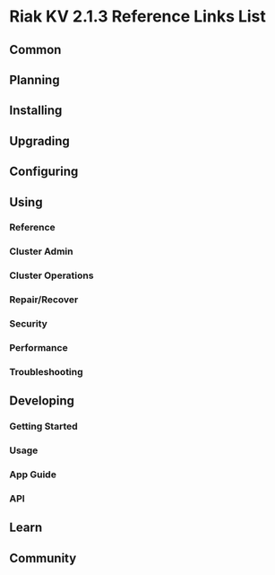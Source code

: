# Riak KV 2.1.3 Reference Links List


## Common

[downloads]: /riak/kv/2.1.3/downloads/
[install index]: /riak/kv/2.1.3/setup/installing
[upgrade index]: /riak/kv/2.1.3/upgrading
[plan index]: /riak/kv/2.1.3/planning
[config index]: /riak/2.1.3/using/configuring/
[config reference]: /riak/kv/2.1.3/configuring/reference/
[manage index]: /riak/kv/2.1.3/using/managing
[performance index]: /riak/kv/2.1.3/using/performance
[glossary vnode]: /riak/kv/2.1.3/learn/glossary/#Vnode
[contact basho]: http://basho.com/contact/


## Planning

[plan index]: /riak/kv/2.1.3/setup/planning
[plan start]: /riak/kv/2.1.3/setup/planning/start
[plan backend]: /riak/kv/2.1.3/setup/planning/backend
[plan backend bitcask]: /riak/kv/2.1.3/setup/planning/backend/bitcask
[plan backend leveldb]: /riak/kv/2.1.3/setup/planning/backend/leveldb
[plan backend memory]: /riak/kv/2.1.3/setup/planning/backend/memory
[plan backend multi]: /riak/kv/2.1.3/setup/planning/backend/multi
[plan cluster capacity]: /riak/kv/2.1.3/setup/planning/cluster-capacity
[plan bitcask capacity]: /riak/kv/2.1.3/setup/planning/bitcask-capacity-calc
[plan best practices]: /riak/kv/2.1.3/setup/planning/best-practices
[plan future]: /riak/kv/2.1.3/setup/planning/future


## Installing

[install index]: /riak/kv/2.1.3/setup/installing
[install aws]: /riak/kv/2.1.3/setup/installing/amazon-web-services
[install debian & ubuntu]: /riak/kv/2.1.3/setup/installing/debian-ubuntu
[install freebsd]: /riak/kv/2.1.3/setup/installing/freebsd
[install mac osx]: /riak/kv/2.1.3/setup/installing/mac-osx
[install rhel & centos]: /riak/kv/2.1.3/setup/installing/rhel-centos
[install smartos]: /riak/kv/2.1.3/setup/installing/smartos
[install solaris]: /riak/kv/2.1.3/setup/installing/solaris
[install suse]: /riak/kv/2.1.3/setup/installing/suse
[install windows azure]: /riak/kv/2.1.3/setup/installing/windows-azure

[install source index]: /riak/kv/2.1.3/setup/installing/source
[install source erlang]: /riak/kv/2.1.3/setup/installing/source/erlang
[install source jvm]: /riak/kv/2.1.3/setup/installing/source/jvm

[install verify]: /riak/kv/2.1.3/setup/installing/verify


## Upgrading

[upgrade index]: /riak/kv/2.1.3/setup/upgrading
[upgrade checklist]: /riak/kv/2.1.3/setup/upgrading/checklist
[upgrade version]: /riak/kv/2.1.3/setup/upgrading/version
[upgrade cluster]: /riak/kv/2.1.3/setup/upgrading/cluster
[upgrade mdc]: /riak/kv/2.1.3/setup/upgrading/multi-datacenter
[upgrade downgrade]: /riak/kv/2.1.3/setup/upgrading/downgrade


## Configuring

[config index]: /riak/kv/2.1.3/configuring
[config basic]: /riak/kv/2.1.3/configuring/basic
[config backend]: /riak/kv/2.1.3/configuring/backend
[config manage]: /riak/kv/2.1.3/configuring/managing
[config reference]: /riak/kv/2.1.3/configuring/reference/
[config strong consistency]: /riak/kv/2.1.3/configuring/strong-consistency
[config load balance]: /riak/kv/2.1.3/configuring/load-balancing-proxy
[config mapreduce]: /riak/kv/2.1.3/configuring/map-reduce
[config search]: /riak/kv/2.1.3/configuring/search/

[config v3 mdc]: /riak/kv/2.1.3/configuring/v3-multi-datacenter
[config v3 nat]: /riak/kv/2.1.3/configuring/v3-multi-datacenter/nat
[config v3 quickstart]: /riak/kv/2.1.3/configuring/v3-multi-datacenter/quick-start
[config v3 ssl]: /riak/kv/2.1.3/configuring/v3-multi-datacenter/ssl

[config v2 mdc]: /riak/kv/2.1.3/configuring/v2-multi-datacenter
[config v2 nat]: /riak/kv/2.1.3/configuring/v2-multi-datacenter/nat
[config v2 quickstart]: /riak/kv/2.1.3/configuring/v2-multi-datacenter/quick-start
[config v2 ssl]: /riak/kv/2.1.3/configuring/v2-multi-datacenter/ssl



## Using

[use index]: /riak/kv/2.1.3/using/
[use admin commands]: /riak/kv/2.1.3/using/cluster-admin-commands
[use running cluster]: /riak/kv/2.1.3/using/running-a-cluster

### Reference

[use ref custom code]: /riak/kv/2.1.3/using/reference/custom-code
[use ref handoff]: /riak/kv/2.1.3/using/reference/handoff
[use ref monitoring]: /riak/kv/2.1.3/using/reference/monitoring
[use ref search]: /riak/kv/2.1.3/using/reference/search
[use ref 2i]: /riak/kv/2.1.3/using/reference/secondary-indexes
[use ref snmp]: /riak/kv/2.1.3/using/reference/snmp
[use ref strong consistency]: /riak/2.1.3/using/reference/strong-consistency
[use ref jmx]: /riak/kv/2.1.3/using/reference/jmx
[use ref obj del]: /riak/kv/2.1.3/using/reference/object-deletion/
[use ref v3 mdc]: /riak/kv/2.1.3/using/reference/v3-multi-datacenter
[use ref v2 mdc]: /riak/kv/2.1.3/using/reference/v2-multi-datacenter

### Cluster Admin

[use admin index]: /riak/kv/2.1.3/using/admin/
[use admin commands]: /riak/kv/2.1.3/using/admin/commands/
[use admin riak cli]: /riak/kv/2.1.3/using/admin/riak-cli/
[use admin riak-admin]: /riak/kv/2.1.3/using/admin/riak-admin/
[use admin riak control]: /riak/kv/2.1.3/using/admin/riak-control/

### Cluster Operations

[cluster ops add remove node]: /riak/kv/2.1.3/using/cluster-operations/adding-removing-nodes
[cluster ops inspect node]: /riak/kv/2.1.3/using/cluster-operations/inspecting-node
[cluster ops change info]: /riak/kv/2.1.3/using/cluster-operations/changing-cluster-info
[cluster ops load balance]: /riak/kv/2.1.3/using/cluster-operations/load-balancing
[cluster ops bucket types]: /riak/kv/2.1.3/using/cluster-operations/bucket-types
[cluster ops handoff]: /riak/kv/2.1.3/using/cluster-operations/handoff
[cluster ops log]: /riak/kv/2.1.3/using/cluster-operations/logging
[cluster ops obj del]: /riak/kv/2.1.3/using/cluster-operations/object-deletion
[cluster ops backup]: /riak/kv/2.1.3/using/cluster-operations/backing-up
[cluster ops mdc]: /riak/kv/2.1.3/using/cluster-operations/multi-datacenter
[cluster ops strong consistency]: /riak/kv/2.1.3/using/cluster-operations/strong-consistency
[cluster ops 2i]: /riak/kv/2.1.3/using/cluster-operations/secondary-indexes
[cluster ops v3 mdc]: /riak/kv/2.1.3/using/cluster-operations/v3-multi-datacenter
[cluster ops v2 mdc]: /riak/kv/2.1.3/using/cluster-operations/v2-multi-datacenter

### Repair/Recover

[repair recover index]: /riak/kv/2.1.3/repair-recovery
[repair recover index]: /riak/kv/2.1.3/repair-recovery/failure-recovery/

### Security

[security index]: /riak/kv/2.1.3/using/security/
[security basics]: /riak/kv/2.1.3/using/security/basics
[security managing]: /riak/kv/2.1.3/using/security/managing-sources/

### Performance

[perf index]: /riak/kv/2.1.3/using/performance/
[perf benchmark]: /riak/kv/2.1.3/using/performance/benchmarking
[perf open files]: /riak/kv/2.1.3/using/performance/open-files-limit/
[perf erlang]: /riak/kv/2.1.3/using/performance/erlang
[perf aws]: /riak/kv/2.1.3/using/performance/amazon-web-services
[perf latency checklist]: /riak/kv/2.1.3/using/performance/latency-reduction-checklist

### Troubleshooting

[troubleshoot http]: /riak/kv/2.1.3/using/troubleshooting/http-204


## Developing

[dev index]: /riak/kv/2.1.3/developing
[dev client libraries]: /riak/kv/2.1.3/developing/client-libraries
[dev data model]: /riak/kv/2.1.3/developing/data-modeling
[dev data types]: /riak/kv/2.1.3/developing/data-types
[dev kv model]: /riak/kv/2.1.3/developing/key-value-modeling

### Getting Started

[getting started]: /riak/kv/2.1.3/developing/getting-started
[getting started java]: /riak/kv/2.1.3/developing/getting-started/java
[getting started ruby]: /riak/kv/2.1.3/developing/getting-started/ruby
[getting started python]: /riak/kv/2.1.3/developing/getting-started/python
[getting started php]: /riak/kv/2.1.3/developing/getting-started/php
[getting started csharp]: /riak/kv/2.1.3/developing/getting-started/csharp
[getting started nodejs]: /riak/kv/2.1.3/developing/getting-started/nodejs
[getting started erlang]: /riak/kv/2.1.3/developing/getting-started/erlang
[getting started golang]: /riak/kv/2.1.3/developing/getting-started/golang

[obj model java]: /riak/kv/2.1.3/developing/getting-started/java/object-modeling
[obj model ruby]: /riak/kv/2.1.3/developing/getting-started/ruby/object-modeling
[obj model python]: /riak/kv/2.1.3/developing/getting-started/python/object-modeling
[obj model csharp]: /riak/kv/2.1.3/developing/getting-started/csharp/object-modeling
[obj model nodejs]: /riak/kv/2.1.3/developing/getting-started/nodejs/object-modeling
[obj model erlang]: /riak/kv/2.1.3/developing/getting-started/erlang/object-modeling
[obj model golang]: /riak/kv/2.1.3/developing/getting-started/golang/object-modeling

### Usage

[usage index]: /riak/kv/2.1.3/developing/usage
[usage bucket types]: /riak/kv/2.1.3/developing/usage/bucket-types/
[usage commit hooks]: /riak/kv/2.1.3/developing/usage/commit-hooks/
[usage conflict resolution]: /riak/kv/2.1.3/developing/usage/conflict-resolution
[usage content types]: /riak/kv/2.1.3/developing/usage/content-types
[usage create objects]: /riak/kv/2.1.3/developing/usage/create-objects
[usage custom extractors]: /riak/kv/2.1.3/developing/usage/custom-extractors
[usage delete objects]: /riak/kv/2.1.3/developing/usage/deleting-objects
[usage mapreduce]: /riak/kv/2.1.3/developing/usage/mapreduce
[usage search]: /riak/kv/2.1.3/developing/usage/search
[usage search schema]: /riak/kv/2.1.3/developing/usage/search-schemas
[usage search data types]: /riak/kv/2.1.3/developing/usage/searching-data-types
[usage 2i]: /riak/kv/2.1.3/developing/usage/secondary-indexes
[usage update objects]: /riak/kv/2.1.3/developing/usage/updating-objects

### App Guide

[apps mapreduce]: /riak/kv/2.1.3/developing/app-guide/advanced-mapreduce
[apps replication properties]: /riak/kv/2.1.3/developing/app-guide/replication-properties
[apps strong consistency]: /riak/kv/2.1.3/developing/app-guide/strong-consistency
[apps write once]: /riak/kv/2.1.3/developing/app-guide/write-once

### API

[dev api backend]: /riak/kv/2.1.3/developing/api/backend
[dev api http]: /riak/kv/2.1.3/developing/api/http
[dev api http status]: /riak/kv/2.1.3/developing/api/http/status
[dev api pbc]: /riak/kv/2.1.3/developing/api/protocol-buffers/


## Learn

[learn new nosql]: /riak/kv/learn/new-to-nosql
[learn use cases]: /riak/kv/learn/use-cases
[learn why riak]: /riak/kv/learn/why-riak-kv

[glossary]: /riak/kv/2.1.3/learn/glossary/
[glossary aae]: /riak/kv/2.1.3/learn/glossary/#Active-Anti-Entropy-AAE-
[glossary read rep]: /riak/kv/2.1.3/learn/glossary/#read-repair
[glossary vnode]: /riak/kv/2.1.3/learn/glossary/#Vnode

[concept aae]: /riak/kv/2.1.3/learn/concepts/active-anti-entropy/
[concept buckets]: /riak/kv/2.1.3/learn/concepts/buckets
[concept cap neg]: /riak/kv/2.1.3/learn/concepts/capability-negotiation
[concept causal context]: /riak/kv/2.1.3/learn/concepts/causal-context
[concept clusters]: /riak/kv/2.1.3/learn/concepts/clusters/
[concept crdts]: /riak/kv/2.1.3/learn/concepts/crdts
[concept eventual consistency]: /riak/kv/2.1.3/learn/concepts/eventual-consistency
[concept keys objects]: /riak/kv/2.1.3/learn/concepts/keys-and-objects
[concept replication]: /riak/kv/2.1.3/learn/concepts/replication
[concept strong consistency]: /riak/kv/2.1.3/learn/concepts/strong-consistency
[concept vnodes]: /riak/kv/2.1.3/learn/concepts/vnodes



## Community

[community]: /community
[community projects]: /community/projects
[reporting bugs]: /community/reporting-bugs
[taishi]: /community/taishi

